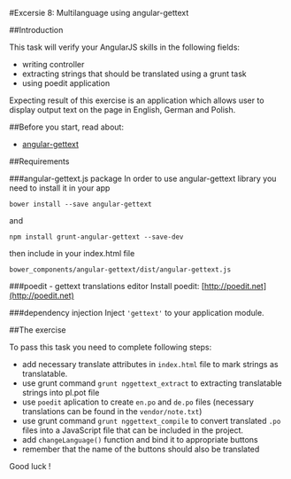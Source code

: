 #Excersie 8: Multilanguage using angular-gettext

##Introduction

This task will verify your AngularJS skills in the following fields:

* writing controller
* extracting strings that should be translated using a grunt task 
* using poedit application

Expecting result of this exercise is an application which allows user to display output text on the page in English, German and Polish.

##Before you start, read about:

* [angular-gettext](http://angular-gettext.rocketeer.be)

##Requirements

###angular-gettext.js package
In order to use angular-gettext library you need to install it in your app

    bower install --save angular-gettext

and

    npm install grunt-angular-gettext --save-dev

then include in your index.html file

    bower_components/angular-gettext/dist/angular-gettext.js

###poedit - gettext translations editor
Install poedit: [http://poedit.net](http://poedit.net)

###dependency injection
Inject `'gettext'` to your application module.

##The exercise

To pass this task you need to complete following steps:

* add necessary translate attributes in `index.html` file to mark strings as translatable.
* use grunt command `grunt nggettext_extract` to extracting translatable strings into pl.pot file
* use `poedit` aplication to create `en.po` and `de.po` files (necessary translations can be found in the `vendor/note.txt`)
* use grunt command `grunt nggettext_compile` to convert translated `.po` files into a JavaScript file that can be included in the project.
* add `changeLanguage()` function and bind it to appropriate buttons
* remember that the name of the buttons should also be translated

Good luck !
